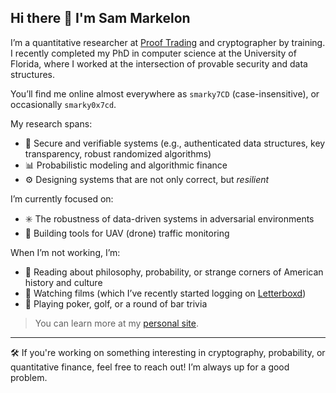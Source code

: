 ## Hi there 👋 I'm Sam Markelon

I’m a quantitative researcher at [Proof Trading](https://www.prooftrading.com) and cryptographer by training. I recently completed my PhD in computer science at the University of Florida, where I worked at the intersection of provable security and data structures.

You’ll find me online almost everywhere as `smarky7CD` (case-insensitive), or occasionally `smarky0x7cd`.

My research spans:
- 🔐 Secure and verifiable systems (e.g., authenticated data structures, key transparency, robust randomized algorithms)
- 📊 Probabilistic modeling and algorithmic finance
- ⚙️ Designing systems that are not only correct, but *resilient*

I’m currently focused on:
- ✳️ The robustness of data-driven systems in adversarial environments  
- 🚁 Building tools for UAV (drone) traffic monitoring

When I’m not working, I’m:
- 🧠 Reading about philosophy, probability, or strange corners of American history and culture  
- 🎥 Watching films (which I’ve recently started logging on [Letterboxd](https://letterboxd.com/smarky7cd/))  
- 🎲 Playing poker, golf, or a round of bar trivia  

> You can learn more at my [personal site](https://smarky7cd.github.io).

---

🛠 If you're working on something interesting in cryptography, probability, or quantitative finance, feel free to reach out! I’m always up for a good problem.
